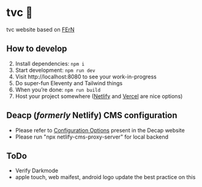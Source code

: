 # tvc 🌿

tvc website based on [FErN](https://github.com/nimblestart/fern)

## How to develop
2. Install dependencies: `npm i`
3. Start development: `npm run dev`
4. Visit http://localhost:8080 to see your work-in-progress
5. Do super-fun Eleventy and Tailwind things
6. When you’re done: `npm run build`
7. Host your project somewhere ([Netlify](https://www.netlify.com/) and [Vercel](https://vercel.com/) are nice options)

## Deacp (*formerly* Netlify) CMS configuration
- Please refer to [Configuration Options](https://decapcms.org/docs/configuration-options/) present in the Decap website
- Please run "npx netlify-cms-proxy-server" for local backend

## ToDo
- Verify Darkmode
- apple touch, web maifest, android logo update the best practice on this